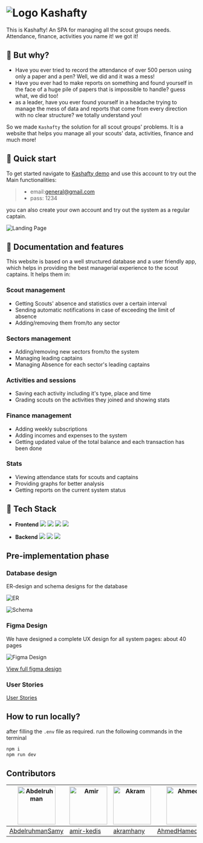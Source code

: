# ![Logo](READMEImages/logo-ex.png) Kashafty

This is Kashafty! An SPA for managing all the scout groups needs. Attendance, finance, activities you name it! we got it!

<!-- Scout management system is a website implemented using **PERN stack**. This project is a 2nd year CUFE project for practicing on the fundamental rules of database system management. -->

<!-- TODO: replace with an image that have Kashafty on it or maybe a GIF -->

## 🤔 But why?

- Have you ever tried to record the attendance of over 500 person using only a paper and a pen? Well, we did and it was a mess!
- Have you ever had to make reports on something and found yourself in the face of a huge pile of papers that is impossible to handle? guess what, we did too!
- as a leader, have you ever found yourself in a headache trying to manage the mess of data and reports that come from every direction with no clear structure? we totally understand you!

So we made `Kashafty` the solution for all scout groups' problems. It is a website that helps you manage all your scouts' data, activities, finance and much more!

<!-- ## Our website is now on air🔥 -->

<!-- We deployed our website, although, it is still in progress so you might find some missing functionalities. -->

<!-- To login as a general captain use: -->

<!-- > email: general@gmail.com -->
<!-- > pass: 1234 -->

## 🚀 Quick start

To get started navigate to [Kashafty demo](https://scouts-managment-system-development.onrender.com/) and use this account to try out the Main functionalities:

> - email:[general@gmail.com](general@gmail.com)
> - pass: 1234

you can also create your own account and try out the system as a regular captain.

![Landing Page](READMEImages/Landing%20Page%20Cropped.png)

## 📖 Documentation and features

This website is based on a well structured database and a user friendly app, which helps in providing the best managerial experience to the scout captains. It helps them in:

### Scout management

- Getting Scouts' absence and statistics over a certain interval
- Sending automatic notifications in case of exceeding the limit of absence
- Adding/removing them from/to any sector

### Sectors management

- Adding/removing new sectors from/to the system
- Managing leading captains
- Managing Absence for each sector's leading captains

### Activities and sessions

- Saving each activity including it's type, place and time
- Grading scouts on the activities they joined and showing stats

### Finance management

- Adding weekly subscriptions
- Adding incomes and expenses to the system
- Getting updated value of the total balance and each transaction has been done

### Stats

- Viewing attendance stats for scouts and captains
- Providing graphs for better analysis
- Getting reports on the current system status

## 🧰 Tech Stack

- **Frontend**
  <img src="https://img.icons8.com/color/48/000000/react-native.png"/> <img src="https://img.icons8.com/color/48/000000/redux.png"/> <img src="https://img.icons8.com/color/48/000000/javascript.png"/> <img src="https://img.icons8.com/color/48/000000/sass.png"/>

- **Backend**
  <img src="https://img.icons8.com/color/48/000000/nodejs.png"/> <img src="https://img.icons8.com/color/48/000000/express-js.png"/> <img src="https://img.icons8.com/color/48/000000/postgreesql.png"/>

## Pre-implementation phase

### Database design

ER-design and schema designs for the database

![ER](READMEImages/scouts-managment-system-er-no-attr.drawio.png)

![Schema](READMEImages/Schema.jpg)

### Figma Design

We have designed a complete UX design for all system pages: about 40 pages

![Figma Design](READMEImages/FigmaDesign.png)

[View full figma design](https://www.figma.com/file/Yj8KCaGVDlDprgecgPdMwq/Scouts-Management-System?type=design&node-id=0%3A1&mode=design&t=rPMKLEZWaE6dBebp-1)

### User Stories

[User Stories](https://drive.google.com/file/d/1RwYU0OpM7EVVqLCTXDNxmlU7WgaKOdvz/view?usp=sharing)

## How to run locally?

after filling the `.env` file as required. run the following commands in the terminal

```bash
npm i
npm run dev
```

## Contributors

<!-- | ![Abdelruhman](https://avatars.githubusercontent.com/u/121282837?v=4) | ![Amir](https://avatars.githubusercontent.com/u/88613195?v=4) | ![Akram](https://avatars.githubusercontent.com/u/109467185?v=4) | ![Ahmed](https://avatars.githubusercontent.com/u/104217693?v=4) |
| --------------------------------------------------------------------- | ------------------------------------------------------------- | --------------------------------------------------------------- | --------------------------------------------------------------- |
| [AbdelruhmanSamy](https://github.com/AbdelruhmanSamy/)                | [amir-kedis](https://github.com/amir-kedis/)                  | [akramhany](https://github.com/akramhany/)                      | [AhmedHamed3699](https://github.com/AhmedHamed3699)             |
 -->

| <img src="https://avatars.githubusercontent.com/u/121282837?v=4" width="100px" alt="Abdelruhman"> | <img src="https://avatars.githubusercontent.com/u/88613195?v=4" width="100px" alt="Amir"> | <img src="https://avatars.githubusercontent.com/u/109467185?v=4" width="100px" alt="Akram"> | <img src="https://avatars.githubusercontent.com/u/104217693?v=4" width="100px" alt="Ahmed"> |
| ------------------------------------------------------------------------------------------------ | ---------------------------------------------------------------------------------------- | ------------------------------------------------------------------------------------------ | ------------------------------------------------------------------------------------------ |
| [AbdelruhmanSamy](https://github.com/AbdelruhmanSamy/)                                           | [amir-kedis](https://github.com/amir-kedis/)                                             | [akramhany](https://github.com/akramhany/)                                                 | [AhmedHamed3699](https://github.com/AhmedHamed3699)                                        |
